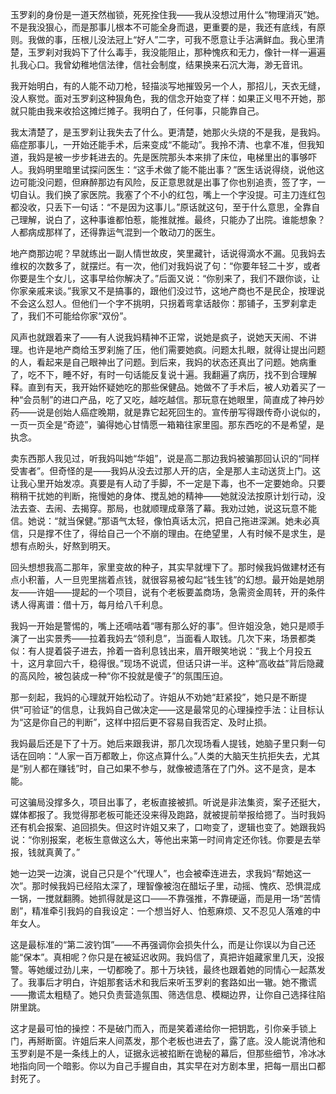 玉罗刹的身份是一道天然枷锁，死死拴住我——我从没想过用什么“物理消灭”她。不是我没狠心，而是那事儿根本不可能全身而退，更重要的是，我还有底线，有原则。我做的事，压根儿没法冠上“好人”二字，可我不愿意让手沾满鲜血。我心里清楚，玉罗刹对我妈下了什么毒手，我没能阻止，那种愧疚和无力，像针一样一遍遍扎我心口。我曾幼稚地信法律，信社会制度，结果换来石沉大海，渺无音讯。

我开始明白，有的人能不动刀枪，轻描淡写地摧毁另一个人，那招儿，天衣无缝，没人察觉。面对玉罗刹这种狠角色，我的信念开始变了样：如果正义甩不开她，那就只能由我来收拾这摊烂摊子。我明白了，任何事，只能靠自己。

我太清楚了，是玉罗刹让我失去了什么。更清楚，她那火头烧的不是我，是我妈。癌症那事儿，一开始还能手术，后来变成“不能动”。我拎不清、也拿不准，但我知道，我妈是被一步步耗进去的。先是医院那头本来排了床位，电梯里出的事够吓人。我妈明里暗里试探问医生：“这手术做了能不能出事？”医生话说得绕，说他这边可能没问题，但麻醉那边有风险，反正意思就是出事了你也别追责，签了字，一切自认。我们换了家医院。我塞了个不小的红包，嘴上一个字没提。可主刀连红包都没收，只丢下一句话：“不是因为这事儿。”原话就这句，至于什么意思，全靠自己理解，说白了，这种事谁都怕惹，能推就推。最终，只能办了出院。谁能想象？人都病成那样了，还得靠运气混到一个敢动刀的医生。

地产商那边呢？早就练出一副人情世故皮，笑里藏针，话说得滴水不漏。见我妈去维权的次数多了，就摆烂。有一次，他们对我妈说了句：“你要年轻二十岁，或者你要是生个女儿，这事早给你解决了。”后面又说：“你别来了，我们不跟你谈，让你家亲戚来谈。”我家又不是搞事的，跟他们没过节，这地产商也不是民企，按理说不会这么怼人。但他们一个字不挑明，只拐着弯拿话敲你：那铺子，玉罗刹拿走了，我们不可能给你家“双份”。

风声也就跟着来了——有人说我妈精神不正常，说她是疯子，说她天天闹、不讲理。也许是地产商给玉罗刹施了压，他们需要她疯。问题太扎眼，就得让提出问题的人，看起来是自己眼神出了问题。到后来，我妈的状态还真出了问题。她病重了，吃不下，睡不好，有时一句话能反复说十遍。我翻遍了病历，找不到合理解释。直到有天，我开始怀疑她吃的那些保健品。她做不了手术后，被人劝着买了一种“会员制”的进口产品，吃了又吃，越吃越信。那玩意在她眼里，简直成了神丹妙药——说是创始人癌症晚期，就是靠它起死回生的。宣传册写得跟传奇小说似的，一页一页全是“奇迹”，骗得她心甘情愿一箱箱往家里囤。那东西吃的不是希望，是执念。

卖东西那人我见过，听我妈叫她“华姐”，说是高二那边我妈被骗那回认识的“同样受害者”。但奇怪的是——我妈从没去过那人开的店，全是那人主动送货上门。这让我心里开始发凉。真要是有人动了手脚，不一定是下毒，也不一定要她命。只要稍稍干扰她的判断，拖慢她的身体、搅乱她的精神——她就没法按原计划行动，没法去查、去闹、去揭穿。那局，也就顺理成章落了幕。我劝过她，说这玩意不能信。她说：“就当保健。”那语气太轻，像怕真话太沉，把自己拖进深渊。她未必真信，只是撑不住了，得给自己一个不崩的理由。在绝望里，人有时候不是求生，是想有点盼头，好熬到明天。

回头想想我高二那年，家里变故的种子，其实早就埋下了。那时候我妈做建材还有点小积蓄，人一旦兜里揣着点钱，就很容易被勾起“钱生钱”的幻想。最开始是她朋友——许姐——提起的一个项目，说有个老板要盖商场，急需资金周转，开的条件诱人得离谱：借十万，每月给八千利息。

我妈一开始是警惕的，嘴上还嘀咕着“哪有那么好的事”。但许姐没急，她只是顺手演了一出实景秀——拉着我妈去“领利息”，当面看人取钱。几次下来，场景都类似：有人提着袋子进去，拎着一沓利息钱出来，眉开眼笑地说：“我上个月投五十，这月拿回六千，稳得很。”现场不说谎，但话只讲一半。这种“高收益”背后隐藏的高风险，被包装成一种“你不投就是傻子”的氛围压迫。

那一刻起，我妈的心理就开始松动了。许姐从不劝她“赶紧投”，她只是不断提供“可验证”的信息，让我妈自己做决定——这是最常见的心理操控手法：让目标认为“这是你自己的判断”，这样中招后更不容易自我否定、及时止损。

我妈最后还是下了十万。她后来跟我讲，那几次现场看人提钱，她脑子里只剩一句话在回响：“人家一百万都敢上，你这点算什么。”人类的大脑天生抗拒失去，尤其是“别人都在赚钱”时，自己如果不参与，就像被遗落在了门外。这不是贪，是本能。

可这骗局没撑多久，项目出事了，老板直接被抓。听说是非法集资，案子还挺大，媒体都报了。我觉得那老板可能还没来得及跑路，就被提前举报给摁了。当时我妈还有机会报案、追回损失。但这时许姐又来了，口吻变了，逻辑也变了。她跟我妈说：“你别报案，老板生意做这么大，等他出来第一时间肯定还你钱。你要是去举报，钱就真黄了。”

她一边哭一边演，说自己只是个“代理人”，也会被牵连进去，求我妈“帮她这一次”。那时候我妈已经陷太深了，理智像被泡在醋坛子里，动摇、愧疚、恐惧混成一锅，一搅就翻腾。她抓得就是这口——不靠强推，不靠硬逼，而是用一场“苦情剧”，精准牵引我妈的自我设定：一个想当好人、怕惹麻烦、又不忍见人落难的中年女人。

这是最标准的“第二波钓饵”——不再强调你会损失什么，而是让你误以为自己还能“保本”。真相呢？你只是在被延迟收网。我妈信了，真把许姐藏家里几天，没报警。等她缓过劲儿来，一切都晚了。那十万块钱，最终也跟着她的同情心一起蒸发了。我事后才明白，许姐那套话术和我后来听玉罗刹的套路如出一辙。她不撒谎——撒谎太粗糙了。她只负责营造氛围、筛选信息、模糊边界，让你自己选择往陷阱里跳。

这才是最可怕的操控：不是破门而入，而是笑着递给你一把钥匙，引你亲手锁上门，再掰断窗。许姐后来人间蒸发，那个老板也进去了，露了底。没人能说清他和玉罗刹是不是一条线上的人，证据永远被掐断在诡秘的幕后，但那些细节，冷冰冰地指向同一个暗影。你以为自己手握自由，其实早在对方剧本里，把每一扇出口都封死了。